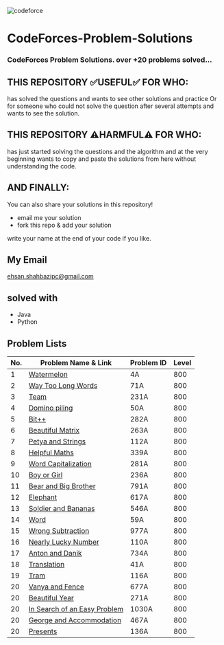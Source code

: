 ![codeforce](https://assets.codeforces.com/users/kguseva/comments/cf.png)
# CodeForces-Problem-Solutions

### CodeForces Problem Solutions. over <b>+20 problems</b> solved...

## THIS REPOSITORY :white_check_mark:USEFUL:white_check_mark: FOR WHO:
has solved the questions and wants to see other solutions and practice Or for someone who could not solve the question after several attempts and wants to see the solution.

## THIS REPOSITORY :warning:HARMFUL:warning: FOR WHO:
has just started solving the questions and the algorithm and at the very beginning wants to copy and paste the solutions from here without understanding the code.

## AND FINALLY:
You can also share your solutions in this repository!
- email me your solution
- fork this repo & add your solution

write your name at the end of your code if you like.

## My Email
ehsan.shahbazipc@gmail.com

## solved with
- Java
- Python

## Problem Lists

| No. | Problem Name & Link | Problem ID | Level |
| --- | ------------ | ---------- | ----- |
|1| [Watermelon](https://codeforces.com/problemset/problem/4/A) | 4A | 800 |
|2| [Way Too Long Words](https://codeforces.com/problemset/problem/71/A) | 71A | 800 |
|3| [Team](https://codeforces.com/problemset/problem/231/A) | 231A | 800 |
|4| [Domino piling](https://codeforces.com/problemset/problem/50/A) | 50A | 800 |
|5| [Bit++](https://codeforces.com/problemset/problem/282/A) | 282A | 800 |
|6| [Beautiful Matrix](https://codeforces.com/problemset/problem/263/A) | 263A | 800 |
|7| [Petya and Strings](https://codeforces.com/problemset/problem/112/A) | 112A | 800 |
|8| [Helpful Maths](https://codeforces.com/problemset/problem/339/A) | 339A | 800 |
|9| [Word Capitalization](https://codeforces.com/problemset/problem/281/A) | 281A | 800 |
|10| [Boy or Girl](https://codeforces.com/problemset/problem/236/A) | 236A | 800 |
|11| [Bear and Big Brother](https://codeforces.com/problemset/problem/791/A) | 791A | 800 |
|12| [Elephant](https://codeforces.com/problemset/problem/617/A) | 617A | 800 |
|13| [Soldier and Bananas](https://codeforces.com/problemset/problem/546/A) | 546A | 800 |
|14| [Word](https://codeforces.com/problemset/problem/59/A) | 59A | 800 |
|15| [Wrong Subtraction](https://codeforces.com/problemset/problem/977/A) | 977A | 800 |
|16| [Nearly Lucky Number](https://codeforces.com/problemset/problem/110/A) | 110A | 800 |
|17| [Anton and Danik](https://codeforces.com/problemset/problem/734/A) | 734A | 800 |
|18| [Translation](https://codeforces.com/problemset/problem/41/A) | 41A | 800 |
|19| [Tram](https://codeforces.com/problemset/problem/116/A) | 116A | 800 |
|20| [Vanya and Fence](https://codeforces.com/problemset/problem/677/A) | 677A | 800 |
|20| [Beautiful Year](https://codeforces.com/problemset/problem/271/A) | 271A | 800 |
|20| [In Search of an Easy Problem](https://codeforces.com/problemset/problem/1030/A) | 1030A | 800 |
|20| [George and Accommodation](https://codeforces.com/problemset/problem/467/A) | 467A | 800 |
|20| [Presents](https://codeforces.com/problemset/problem/136/A) | 136A | 800 |











